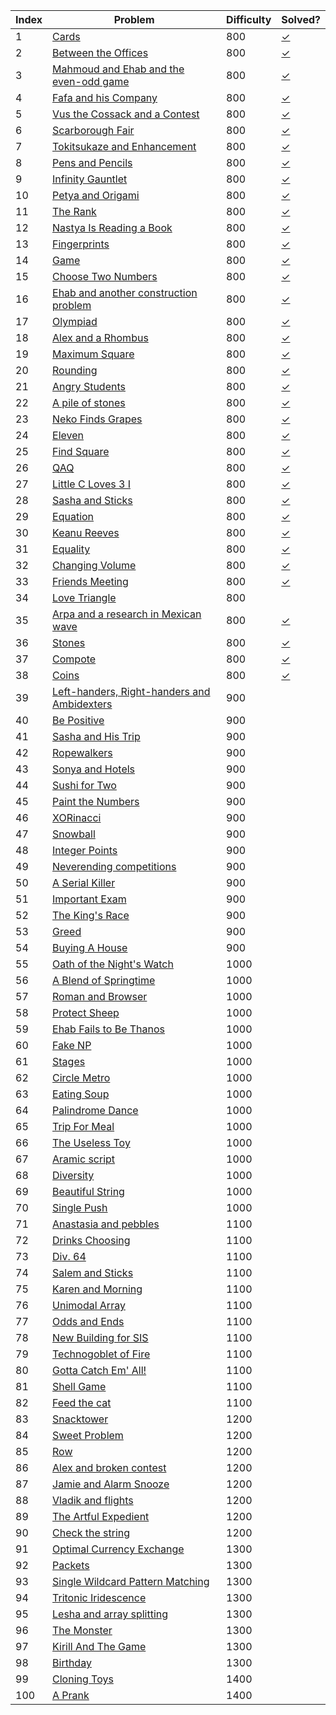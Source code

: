 | Index | Problem | Difficulty | Solved? |
| --- | --- | --- | --- |
| 1 | [Cards](https://codeforces.com/problemset/problem/1220/A) | 800 | [✓](https://codeforces.com/contest/1220/submission/88893488) |
| 2 | [Between the Offices](https://codeforces.com/problemset/problem/867/A) | 800 | [✓](https://codeforces.com/contest/867/submission/89197870) |
| 3 | [Mahmoud and Ehab and the even-odd game](https://codeforces.com/problemset/problem/959/A) | 800 | [✓](https://codeforces.com/contest/959/submission/89392197) |
| 4 | [Fafa and his Company](https://codeforces.com/problemset/problem/935/A) | 800 | [✓](https://codeforces.com/contest/935/submission/89398158) |
| 5 | [Vus the Cossack and a Contest](https://codeforces.com/problemset/problem/1186/A) | 800 | [✓](https://codeforces.com/contest/1186/submission/89402484) |
| 6 | [Scarborough Fair](https://codeforces.com/problemset/problem/897/A) | 800 | [✓](https://codeforces.com/contest/897/submission/89454235) |
| 7 | [Tokitsukaze and Enhancement](https://codeforces.com/problemset/problem/1191/A) | 800 | [✓](https://codeforces.com/contest/1191/submission/89466095) |
| 8 | [Pens and Pencils](https://codeforces.com/problemset/problem/1244/A) | 800 | [✓](https://codeforces.com/contest/1244/submission/89516198) |
| 9 | [Infinity Gauntlet](https://codeforces.com/problemset/problem/987/A) | 800 | [✓](https://codeforces.com/contest/987/submission/89530158) |
| 10 | [Petya and Origami](https://codeforces.com/problemset/problem/1080/A) | 800 | [✓](https://codeforces.com/contest/1080/submission/89530224) |
| 11 | [The Rank](https://codeforces.com/problemset/problem/1017/A) | 800 | [✓](https://codeforces.com/contest/1017/submission/89722888) |
| 12 | [Nastya Is Reading a Book](https://codeforces.com/problemset/problem/1136/A) | 800 | [✓](https://codeforces.com/contest/1136/submission/89724405) |
| 13 | [Fingerprints](https://codeforces.com/problemset/problem/994/A) | 800 | [✓](https://codeforces.com/contest/994/submission/89728688) |
| 14 | [Game](https://codeforces.com/problemset/problem/984/A) | 800 | [✓](https://codeforces.com/contest/984/submission/98487663) |
| 15 | [Choose Two Numbers](https://codeforces.com/problemset/problem/1206/A) | 800 | [✓](https://codeforces.com/contest/1206/submission/98579294) |
| 16 | [Ehab and another construction problem](https://codeforces.com/problemset/problem/1088/A) | 800 | [✓](https://codeforces.com/contest/1088/submission/98566694) |
| 17 | [Olympiad](https://codeforces.com/problemset/problem/937/A) | 800 | [✓](https://codeforces.com/contest/937/submission/98577353) |
| 18 | [Alex and a Rhombus](https://codeforces.com/problemset/problem/1180/A) | 800 | [✓](https://codeforces.com/contest/1180/submission/98683676) |
| 19 | [Maximum Square](https://codeforces.com/problemset/problem/1243/A) | 800 | [✓](https://codeforces.com/contest/1243/submission/98752964) |
| 20 | [Rounding](https://codeforces.com/problemset/problem/898/A) | 800 | [✓](https://codeforces.com/contest/898/submission/98721392) |
| 21 | [Angry Students](https://codeforces.com/problemset/problem/1287/A) | 800 | [✓](https://codeforces.com/contest/1287/submission/98978955) |
| 22 | [A pile of stones](https://codeforces.com/problemset/problem/1159/A) | 800 | [✓](https://codeforces.com/contest/1159/submission/98940887) |
| 23 | [Neko Finds Grapes](https://codeforces.com/problemset/problem/1152/A) | 800 | [✓](https://codeforces.com/contest/1152/submission/99314735) |
| 24 | [Eleven](https://codeforces.com/problemset/problem/918/A) | 800 | [✓](https://codeforces.com/contest/918/submission/99980692) |
| 25 | [Find Square](https://codeforces.com/problemset/problem/1028/A) | 800 | [✓](https://codeforces.com/contest/1028/submission/99738127) |
| 26 | [QAQ](https://codeforces.com/problemset/problem/894/A) | 800 | [✓](https://codeforces.com/contest/894/submission/99794565) |
| 27 | [Little C Loves 3 I](https://codeforces.com/problemset/problem/1047/A) | 800 | [✓](https://codeforces.com/contest/1047/submission/99988692) |
| 28 | [Sasha and Sticks](https://codeforces.com/problemset/problem/832/A) | 800 | [✓](https://codeforces.com/contest/832/submission/100294911) |
| 29 | [Equation](https://codeforces.com/problemset/problem/1269/A) | 800 | [✓](https://codeforces.com/contest/1269/submission/100292121) |
| 30 | [Keanu Reeves](https://codeforces.com/problemset/problem/1189/A) | 800 | [✓](https://codeforces.com/contest/1189/submission/101093190) |
| 31 | [Equality](https://codeforces.com/problemset/problem/1038/A) | 800 | [✓](https://codeforces.com/contest/1038/submission/100829380) |
| 32 | [Changing Volume](https://codeforces.com/problemset/problem/1255/A) | 800 | [✓](https://codeforces.com/contest/1255/submission/100837281) |
| 33 | [Friends Meeting](https://codeforces.com/problemset/problem/931/A) | 800 | [✓](https://codeforces.com/contest/931/submission/101453059) |
| 34 | [Love Triangle](https://codeforces.com/problemset/problem/939/A) | 800 |  |
| 35 | [Arpa and a research in Mexican wave](https://codeforces.com/problemset/problem/851/A) | 800 | [✓](https://codeforces.com/contest/851/submission/101444352) |
| 36 | [Stones](https://codeforces.com/problemset/problem/1236/A) | 800 | [✓](https://codeforces.com/contest/1236/submission/102140845) |
| 37 | [Compote](https://codeforces.com/problemset/problem/746/A) | 800 | [✓](https://codeforces.com/contest/746/submission/102296127) |
| 38 | [Coins](https://codeforces.com/problemset/problem/1061/A) | 800 | [✓](https://codeforces.com/contest/1061/submission/102117234) |
| 39 | [Left-handers, Right-handers and Ambidexters](https://codeforces.com/problemset/problem/950/A) | 900 |  |
| 40 | [Be Positive](https://codeforces.com/problemset/problem/1130/A) | 900 |  |
| 41 | [Sasha and His Trip](https://codeforces.com/problemset/problem/1113/A) | 900 |  |
| 42 | [Ropewalkers](https://codeforces.com/problemset/problem/1185/A) | 900 |  |
| 43 | [Sonya and Hotels](https://codeforces.com/problemset/problem/1004/A) | 900 |  |
| 44 | [Sushi for Two](https://codeforces.com/problemset/problem/1138/A) | 900 |  |
| 45 | [Paint the Numbers](https://codeforces.com/problemset/problem/1209/A) | 900 |  |
| 46 | [XORinacci](https://codeforces.com/problemset/problem/1208/A) | 900 |  |
| 47 | [Snowball](https://codeforces.com/problemset/problem/1099/A) | 900 |  |
| 48 | [Integer Points](https://codeforces.com/problemset/problem/1248/A) | 900 |  |
| 49 | [Neverending competitions](https://codeforces.com/problemset/problem/765/A) | 900 |  |
| 50 | [A Serial Killer](https://codeforces.com/problemset/problem/776/A) | 900 |  |
| 51 | [Important Exam](https://codeforces.com/problemset/problem/1201/A) | 900 |  |
| 52 | [The King's Race](https://codeforces.com/problemset/problem/1075/A) | 900 |  |
| 53 | [Greed](https://codeforces.com/problemset/problem/892/A) | 900 |  |
| 54 | [Buying A House](https://codeforces.com/problemset/problem/796/A) | 900 |  |
| 55 | [Oath of the Night's Watch](https://codeforces.com/problemset/problem/768/A) | 1000 |  |
| 56 | [A Blend of Springtime](https://codeforces.com/problemset/problem/989/A) | 1000 |  |
| 57 | [Roman and Browser](https://codeforces.com/problemset/problem/1100/A) | 1000 |  |
| 58 | [Protect Sheep](https://codeforces.com/problemset/problem/948/A) | 1000 |  |
| 59 | [Ehab Fails to Be Thanos](https://codeforces.com/problemset/problem/1174/A) | 1000 |  |
| 60 | [Fake NP](https://codeforces.com/problemset/problem/805/A) | 1000 |  |
| 61 | [Stages](https://codeforces.com/problemset/problem/1011/A) | 1000 |  |
| 62 | [Circle Metro](https://codeforces.com/problemset/problem/1169/A) | 1000 |  |
| 63 | [Eating Soup](https://codeforces.com/problemset/problem/1163/A) | 1000 |  |
| 64 | [Palindrome Dance](https://codeforces.com/problemset/problem/1040/A) | 1000 |  |
| 65 | [Trip For Meal](https://codeforces.com/problemset/problem/876/A) | 1000 |  |
| 66 | [The Useless Toy](https://codeforces.com/problemset/problem/834/A) | 1000 |  |
| 67 | [Aramic script](https://codeforces.com/problemset/problem/975/A) | 1000 |  |
| 68 | [Diversity](https://codeforces.com/problemset/problem/844/A) | 1000 |  |
| 69 | [Beautiful String](https://codeforces.com/problemset/problem/1265/A) | 1000 |  |
| 70 | [Single Push](https://codeforces.com/problemset/problem/1253/A) | 1000 |  |
| 71 | [Anastasia and pebbles](https://codeforces.com/problemset/problem/789/A) | 1100 |  |
| 72 | [Drinks Choosing](https://codeforces.com/problemset/problem/1195/A) | 1100 |  |
| 73 | [Div. 64](https://codeforces.com/problemset/problem/887/A) | 1100 |  |
| 74 | [Salem and Sticks ](https://codeforces.com/problemset/problem/1105/A) | 1100 |  |
| 75 | [Karen and Morning](https://codeforces.com/problemset/problem/816/A) | 1100 |  |
| 76 | [Unimodal Array](https://codeforces.com/problemset/problem/831/A) | 1100 |  |
| 77 | [Odds and Ends](https://codeforces.com/problemset/problem/849/A) | 1100 |  |
| 78 | [New Building for SIS](https://codeforces.com/problemset/problem/1020/A) | 1100 |  |
| 79 | [Technogoblet of Fire](https://codeforces.com/problemset/problem/1121/A) | 1100 |  |
| 80 | [Gotta Catch Em' All!](https://codeforces.com/problemset/problem/757/A) | 1100 |  |
| 81 | [Shell Game](https://codeforces.com/problemset/problem/777/A) | 1100 |  |
| 82 | [Feed the cat](https://codeforces.com/problemset/problem/955/A) | 1100 |  |
| 83 | [Snacktower](https://codeforces.com/problemset/problem/767/A) | 1200 |  |
| 84 | [Sweet Problem](https://codeforces.com/problemset/problem/1263/A) | 1200 |  |
| 85 | [Row](https://codeforces.com/problemset/problem/982/A) | 1200 |  |
| 86 | [Alex and broken contest](https://codeforces.com/problemset/problem/877/A) | 1200 |  |
| 87 | [Jamie and Alarm Snooze](https://codeforces.com/problemset/problem/916/A) | 1200 |  |
| 88 | [Vladik and flights](https://codeforces.com/problemset/problem/743/A) | 1200 |  |
| 89 | [The Artful Expedient](https://codeforces.com/problemset/problem/869/A) | 1200 |  |
| 90 | [Check the string](https://codeforces.com/problemset/problem/960/A) | 1200 |  |
| 91 | [Optimal Currency Exchange](https://codeforces.com/problemset/problem/1214/A) | 1300 |  |
| 92 | [Packets](https://codeforces.com/problemset/problem/1037/A) | 1300 |  |
| 93 | [Single Wildcard Pattern Matching](https://codeforces.com/problemset/problem/1023/A) | 1300 |  |
| 94 | [Tritonic Iridescence](https://codeforces.com/problemset/problem/957/A) | 1300 |  |
| 95 | [Lesha and array splitting](https://codeforces.com/problemset/problem/754/A) | 1300 |  |
| 96 | [The Monster](https://codeforces.com/problemset/problem/787/A) | 1300 |  |
| 97 | [Kirill And The Game](https://codeforces.com/problemset/problem/842/A) | 1300 |  |
| 98 | [Birthday](https://codeforces.com/problemset/problem/1068/A) | 1300 |  |
| 99 | [Cloning Toys](https://codeforces.com/problemset/problem/922/A) | 1400 |  |
| 100 | [A Prank](https://codeforces.com/problemset/problem/1062/A) | 1400 |  |
